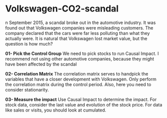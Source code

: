 # Volkswagen-CO2-scandal
n September 2015, a scandal broke out in the automotive industry. It was found out that Volkswagen companies were misleading customers. The company declared that the cars were far less polluting than what they actually were. It is natural that Volkswagen lost market value, but the question is how much?

**01- Pick the Control Group**
We need to pick stocks to run
Causal Impact. I recommend not
using other automotive
companies, because they might
have been affected by the scandal

**02- Correlation Matrix**
The correlation matrix serves to
handpick the variables that have a
closer development with Volkswagen.
Only perform the correlation matrix
during the control period. Also, here
you need to consider stationarity.

**03- Measure the impact**
Use Causal Impact to determine the
impact. For stock data, consider the
last value and evolution of the stock
price. For data like sales or visits,
you should look at cumulated.
